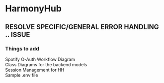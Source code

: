 # HarmonyHub

## RESOLVE SPECIFIC/GENERAL ERROR HANDLING .. ISSUE

### Things to add
Spotify O-Auth Workflow Diagram <br>
Class Diagrams for the backend models <br>
Session Management for HH <br>
Sample .env file <br>